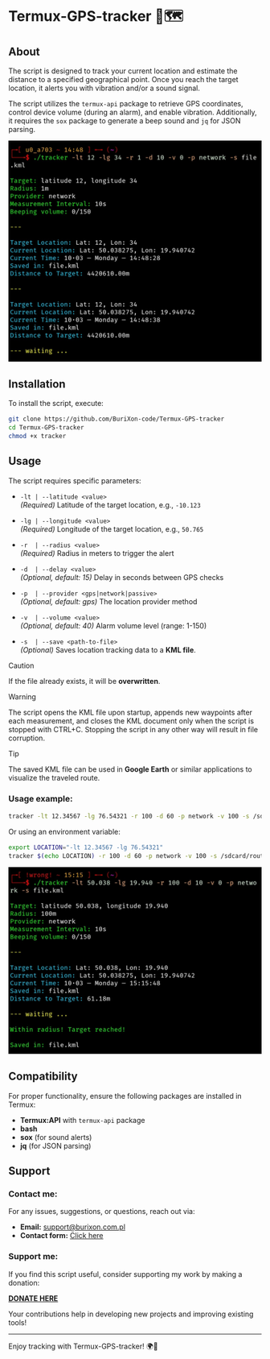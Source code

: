 # Termux-GPS-tracker 📍🗺️

## About
The script is designed to track your current location and estimate the distance to a specified geographical point. Once you reach the target location, it alerts you with vibration and/or a sound signal.

The script utilizes the `termux-api` package to retrieve GPS coordinates, control device volume (during an alarm), and enable vibration. Additionally, it requires the `sox` package to generate a beep sound and `jq` for JSON parsing.

![screenshot](/img1.jpg)

## Installation
To install the script, execute:

```bash
git clone https://github.com/BuriXon-code/Termux-GPS-tracker
cd Termux-GPS-tracker
chmod +x tracker
```

## Usage
The script requires specific parameters:

- `-lt | --latitude <value>`  
  _(Required)_ Latitude of the target location, e.g., `-10.123`

- `-lg | --longitude <value>`  
  _(Required)_ Longitude of the target location, e.g., `50.765`

- `-r  | --radius <value>`  
  _(Required)_ Radius in meters to trigger the alert

- `-d  | --delay <value>`  
  _(Optional, default: 15)_ Delay in seconds between GPS checks

- `-p  | --provider <gps|network|passive>`  
  _(Optional, default: gps)_ The location provider method

- `-v  | --volume <value>`  
  _(Optional, default: 40)_ Alarm volume level (range: 1-150)

- `-s  | --save <path-to-file>`  
  _(Optional)_ Saves location tracking data to a **KML file**.

> [!CAUTION]
> If the file already exists, it will be **overwritten**.

>[!WARNING]
> The script opens the KML file upon startup, appends new waypoints after each measurement, and closes the KML document only when the script is stopped with CTRL+C. Stopping the script in any other way will result in file corruption.

> [!TIP]
> The saved KML file can be used in **Google Earth** or similar applications to visualize the traveled route.

### Usage example:
```bash
tracker -lt 12.34567 -lg 76.54321 -r 100 -d 60 -p network -v 100 -s /sdcard/route.kml
```
Or using an environment variable:
```bash
export LOCATION="-lt 12.34567 -lg 76.54321"
tracker $(echo LOCATION) -r 100 -d 60 -p network -v 100 -s /sdcard/route.kml
```

![screenshot](/img2.jpg)

## Compatibility
For proper functionality, ensure the following packages are installed in Termux:
- **Termux:API** with `termux-api` package
- **bash**
- **sox** (for sound alerts)
- **jq** (for JSON parsing)

## Support
### Contact me:
For any issues, suggestions, or questions, reach out via:

- **Email:** support@burixon.com.pl  
- **Contact form:** [Click here](https://burixon.com.pl/kontakt.php)

### Support me:
If you find this script useful, consider supporting my work by making a donation:

[**DONATE HERE**](https://burixon.com.pl/donate/)

Your contributions help in developing new projects and improving existing tools!

---

Enjoy tracking with Termux-GPS-tracker! 🌍🛵
